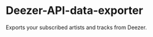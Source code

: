 Deezer-API-data-exporter
========================

Exports your subscribed artists and tracks from Deezer.
